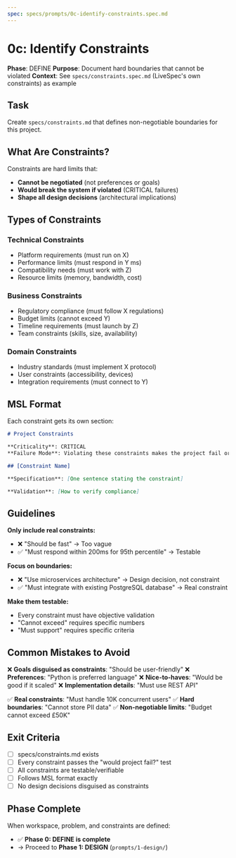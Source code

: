 ```yaml
---
spec: specs/prompts/0c-identify-constraints.spec.md
---
```


# 0c: Identify Constraints

**Phase**: DEFINE
**Purpose**: Document hard boundaries that cannot be violated
**Context**: See `specs/constraints.spec.md` (LiveSpec's own constraints) as example

## Task

Create `specs/constraints.md` that defines non-negotiable boundaries for this project.

## What Are Constraints?

Constraints are hard limits that:
- **Cannot be negotiated** (not preferences or goals)
- **Would break the system if violated** (CRITICAL failures)
- **Shape all design decisions** (architectural implications)

## Types of Constraints

### Technical Constraints
- Platform requirements (must run on X)
- Performance limits (must respond in Y ms)
- Compatibility needs (must work with Z)
- Resource limits (memory, bandwidth, cost)

### Business Constraints
- Regulatory compliance (must follow X regulations)
- Budget limits (cannot exceed Y)
- Timeline requirements (must launch by Z)
- Team constraints (skills, size, availability)

### Domain Constraints
- Industry standards (must implement X protocol)
- User constraints (accessibility, devices)
- Integration requirements (must connect to Y)

## MSL Format

Each constraint gets its own section:

```markdown
# Project Constraints

**Criticality**: CRITICAL
**Failure Mode**: Violating these constraints makes the project fail or unusable

## [Constraint Name]

**Specification**: [One sentence stating the constraint]

**Validation**: [How to verify compliance]
```

## Guidelines

**Only include real constraints:**
- ❌ "Should be fast" → Too vague
- ✅ "Must respond within 200ms for 95th percentile" → Testable

**Focus on boundaries:**
- ❌ "Use microservices architecture" → Design decision, not constraint
- ✅ "Must integrate with existing PostgreSQL database" → Real constraint

**Make them testable:**
- Every constraint must have objective validation
- "Cannot exceed" requires specific numbers
- "Must support" requires specific criteria

## Common Mistakes to Avoid

❌ **Goals disguised as constraints**: "Should be user-friendly"
❌ **Preferences**: "Python is preferred language"
❌ **Nice-to-haves**: "Would be good if it scaled"
❌ **Implementation details**: "Must use REST API"

✅ **Real constraints**: "Must handle 10K concurrent users"
✅ **Hard boundaries**: "Cannot store PII data"
✅ **Non-negotiable limits**: "Budget cannot exceed £50K"

## Exit Criteria

- [ ] specs/constraints.md exists
- [ ] Every constraint passes the "would project fail?" test
- [ ] All constraints are testable/verifiable
- [ ] Follows MSL format exactly
- [ ] No design decisions disguised as constraints

## Phase Complete

When workspace, problem, and constraints are defined:
- ✅ **Phase 0: DEFINE is complete**
- → Proceed to **Phase 1: DESIGN** (`prompts/1-design/`)
